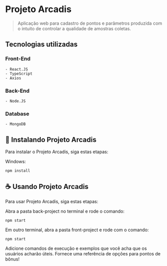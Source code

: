 # Projeto Arcadis

> Aplicação web para cadastro de pontos e parâmetros produzida com o intuito de controlar a qualidade de amostras coletas.

## Tecnologias utilizadas
  ### Front-End
    - React.JS
    - TypeScript
    - Axios
  
  ### Back-End
    - Node.JS
    
  ### Database
    - MongoDB


## 🚀 Instalando Projeto Arcadis

Para instalar o Projeto Arcadis, siga estas etapas:

Windows:
```
npm install
```

## ☕ Usando Projeto Arcadis

Para usar Projeto Arcadis, siga estas etapas:

Abra a pasta back-project no terminal e rode o comando:

```
npm start
```

Em outro terminal, abra a pasta front-project e rode com o comando: 

```
npm start
```

Adicione comandos de execução e exemplos que você acha que os usuários acharão úteis. Fornece uma referência de opções para pontos de bônus!

